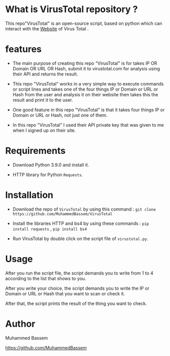 # What is VirusTotal repository ?
 This repo"VirusTotal" is an open-source script,  based on python which can interact with the [Website](https://www.virustotal.com/gui/home/search) of Virus Total .
 
 
# features 

  * The main purpose of creating this repo "VirusTotal" is for takes IP OR Domain OR URL OR Hash, submit it to virustotal.com for analysis using their API and returns the result.
  
  * This repo "VirusTotal" works in a very simple way to execute commands or script lines and takes one of the four things IP or Domain or URL or Hash from the user and analysis      it on their website then takes this the result and print it to the user.
  
  * One good feature in this repo "VirusTotal" is that it takes four things IP or Domain or URL or Hash, not just one of them.
  * In this repo "VirusTotal"  I used their API private key that was given to me when I signed up on their site.
 

# Requirements

 * Download Python 3.9.0 and install it.
 
 * HTTP library for Python `Requests`.
 


# Installation

 * Download the repo of `VirusTotal` by using this command : ```git clone https://github.com/MuhammedBassem/VirusTotal```
   
 * Install the libraries HTTP and bs4 by using these commands : `pip install requests` , `pip install bs4`
 
 * Run VirusTotal by double click on the script file of `virustotal.py`.

 # Usage
 
 After you run the script file, the script demands you to write from 1 to 4 according to the list that shows to you.
 
 After you write your choice, the script demands you to write the IP or Domain or URL or Hash that you want to scan or check it.
 
 After that, the script prints the result of the thing you want to check.
 
 
# Author 
 Muhammed Bassem
 
 https://github.com/MuhammedBassem
